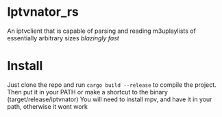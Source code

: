 # Iptvnator_rs

An iptvclient that is capable of parsing and reading m3uplaylists of essentially arbitrary sizes _blazingly fast_

# Install

Just clone the repo and run ```cargo build --release``` to compile the project. Then put it in your PATH or make a shortcut to the binary (target/release/iptvnator)
You will need to install mpv, and have it in your path, otherwise it wont work